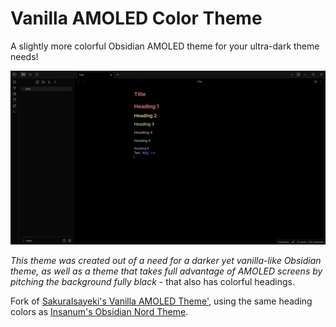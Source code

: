 # Vanilla AMOLED Color Theme
A slightly more colorful Obsidian AMOLED theme for your ultra-dark theme needs!

![Sample screenshot of the Vanilla AMOLED Color theme](sample-screenshot.png)

*This theme was created out of a need for a darker yet vanilla-like Obsidian theme, as well as a theme that takes full advantage of AMOLED screens by pitching the background fully black* - that also has colorful headings.  

Fork of [SakuraIsayeki's Vanilla AMOLED Theme'](https://github.com/SakuraIsayeki/vanilla-amoled-theme), using the same heading colors as [Insanum's Obsidian Nord Theme](https://github.com/insanum/obsidian_nord).

